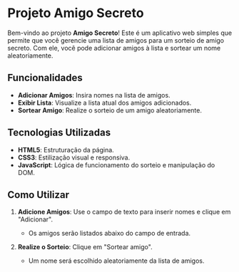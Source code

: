 # Projeto Amigo Secreto

Bem-vindo ao projeto **Amigo Secreto**! Este é um aplicativo web simples que permite que você gerencie uma lista de amigos para um sorteio de amigo secreto. Com ele, você pode adicionar amigos à lista e sortear um nome aleatoriamente.

## Funcionalidades

- **Adicionar Amigos**: Insira nomes na lista de amigos.
- **Exibir Lista**: Visualize a lista atual dos amigos adicionados.
- **Sortear Amigo**: Realize o sorteio de um amigo aleatoriamente.

## Tecnologias Utilizadas

- **HTML5**: Estruturação da página.
- **CSS3**: Estilização visual e responsiva.
- **JavaScript**: Lógica de funcionamento do sorteio e manipulação do DOM.

## Como Utilizar

1. **Adicione Amigos**: Use o campo de texto para inserir nomes e clique em "Adicionar".
   - Os amigos serão listados abaixo do campo de entrada.
  
2. **Realize o Sorteio**: Clique em "Sortear amigo".
   - Um nome será escolhido aleatoriamente da lista de amigos.